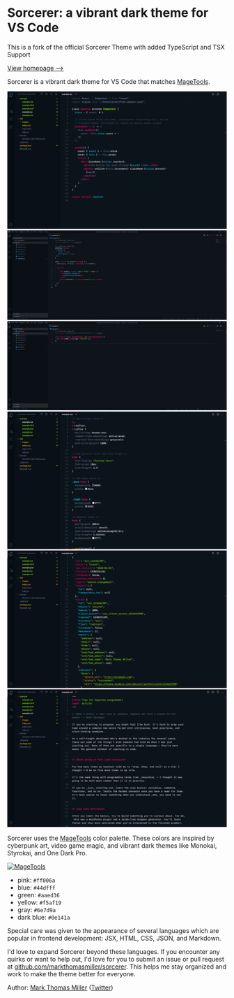 # Sorcerer: a vibrant dark theme for VS Code

This is a fork of the official Sorcerer Theme with added TypeScript and TSX Support

[View homepage ⟶](https://sorcerer.mage.tools)

Sorcerer is a vibrant dark theme for VS Code that matches [MageTools](https://mage.tools?utm_source=sorcerer).

![JSX with VS Code's "Sorcerer" theme](assets/jsx.png)
![TSX with VS Code's "Sorcerer" theme](assets/tsx.png)
![TS with VS Code's "Sorcerer" theme](assets/ts.png)
![CSS with VS Code's "Sorcerer" theme](assets/css.png)
![JSON with VS Code's "Sorcerer" theme](assets/json.png)
![Markdown with VS Code's "Sorcerer" theme](assets/markdown.png)

Sorcerer uses the [MageTools](https://mage.tools?utm_source=sorcerer) color palette. These colors are inspired by cyberpunk art, video game magic, and vibrant dark themes like Monokai, Styrokai, and One Dark Pro.

[![MageTools](site/images/magetools.png)](https://mage.tools?utm_source=sorcerer)

- pink: `#ff006a`
- blue: `#44dfff`
- green: `#aaed36`
- yellow: `#f5af19`
- gray: `#6e7d9a`
- dark blue: `#0e141a`

Special care was given to the appearance of several languages which are popular in frontend development: JSX, HTML, CSS, JSON, and Markdown.

I'd love to expand Sorcerer beyond these languages. If you encounter any quirks or want to help out, I'd love for you to submit an issue or pull request at [github.com/markthomasmiller/sorcerer](https://github.com/markthomasmiller/sorcerer). This helps me stay organized and work to make the theme better for everyone.

Author: [Mark Thomas Miller](https://zeph.co) ([Twitter](https://twitter.com/mayvalemark))
